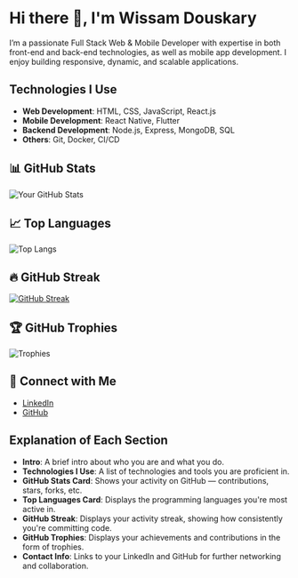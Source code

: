 # Hi there 👋, I'm Wissam Douskary

I’m a passionate Full Stack Web & Mobile Developer with expertise in both front-end and back-end technologies, as well as mobile app development. I enjoy building responsive, dynamic, and scalable applications.

## Technologies I Use
- **Web Development**: HTML, CSS, JavaScript, React.js
- **Mobile Development**: React Native, Flutter
- **Backend Development**: Node.js, Express, MongoDB, SQL
- **Others**: Git, Docker, CI/CD

## 📊 GitHub Stats
![Your GitHub Stats](https://github-readme-stats.vercel.app/api?username=WissamDouskary&show_icons=true&hide_title=true&count_private=true&hide=prs&theme=radical)

## 📈 Top Languages
![Top Langs](https://github-readme-stats.vercel.app/api/top-langs/?username=WissamDouskary&langs_count=10&layout=compact&theme=radical)

## 🔥 GitHub Streak
[![GitHub Streak](https://streak-stats.demolab.com?user=WissamDouskary&theme=dark&exclude_days=Mon%2CTue%2CWed%2CThu%2CFri)](https://git.io/streak-stats)

## 🏆 GitHub Trophies
![Trophies](https://github-profile-trophy.vercel.app/?username=WissamDouskary&theme=radical)

## 💬 Connect with Me
- [LinkedIn](https://www.linkedin.com/in/wissamdouskary](https://www.linkedin.com/in/wissam-douskary-a320bb334/))
- [GitHub](https://github.com/WissamDouskary)

## Explanation of Each Section
- **Intro**: A brief intro about who you are and what you do.
- **Technologies I Use**: A list of technologies and tools you are proficient in.
- **GitHub Stats Card**: Shows your activity on GitHub — contributions, stars, forks, etc.
- **Top Languages Card**: Displays the programming languages you're most active in.
- **GitHub Streak**: Displays your activity streak, showing how consistently you're committing code.
- **GitHub Trophies**: Displays your achievements and contributions in the form of trophies.
- **Contact Info**: Links to your LinkedIn and GitHub for further networking and collaboration.
